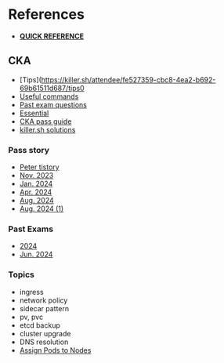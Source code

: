 # References
- [**QUICK REFERENCE**](https://kubernetes.io/docs/reference/kubectl/quick-reference)

## CKA
- [Tips](https://killer.sh/attendee/fe527359-cbc8-4ea2-b692-69b61511d687/tips0
- [Useful commands](https://webheck.tistory.com/entry/cka-%EC%8B%9C%ED%97%98%EC%8B%9C-%EC%9C%A0%EC%9A%A9%ED%95%9C-%EB%AA%85%EB%A0%B9%ED%98%95-%EC%BB%A4%EB%A7%A8%EB%93%9C%EB%9D%BC%EC%9D%B8%EA%B0%9C%EC%9D%B8%EC%A0%81%EC%9D%B8-%EC%A0%95%EB%A6%AC)
- [Past exam questions](https://peterica.tistory.com/540)
- [Essential](https://webheck.tistory.com/entry/cka-%ED%95%84%EC%88%98%EB%AC%B8%EC%A0%9C-%EC%A0%95%EB%A6%AC-1)
- [CKA pass guide](https://younsl.github.io/blog/k8s/cka-pass-guide/)
- [killer.sh solutions](https://velog.io/@dm911/kubernetes-CKA-study-36-CKA-%EC%8B%9C%ED%97%98%EC%A0%91%EC%88%98-%EB%B0%8F-killer.sh-%ED%92%80%EC%9D%B4)
### Pass story
- [Peter tistory](https://peterica.tistory.com/348)
- [Nov. 2023](https://velog.io/@gwangjogong/Certified-Kubernetes-Administrator-CKA-%ED%95%A9%EA%B2%A9-%ED%9B%84%EA%B8%B0)
- [Jan. 2024](https://pickwon.tistory.com/177)
- [Apr. 2024](https://nayoungs.tistory.com/entry/CKACertified-Kubernetes-Administrator-%ED%95%A9%EA%B2%A9-%EB%B0%8F-%EC%8B%9C%ED%97%98-%ED%9B%84%EA%B8%B0)
- [Aug. 2024](https://wimoney.tistory.com/entry/2024-CKA-%EC%9E%90%EA%B2%A9%EC%A6%9D-%EC%B7%A8%EB%93%9D-%ED%9B%84%EA%B8%B0)
- [Aug. 2024 (1)](https://devwhy.tistory.com/entry/CKA-2023-CKACertified-Kubernetes-Administrator-%ED%95%A9%EA%B2%A9-%ED%9B%84%EA%B8%B0)
### Past Exams
- [2024](https://m.blog.naver.com/kimchiudong/223343046891)
- [Jun. 2024](https://hitherex.tistory.com/25)
### Topics
- ingress
- network policy
- sidecar pattern
- pv, pvc
- etcd backup
- cluster upgrade
- DNS resolution
- [Assign Pods to Nodes](https://kubernetes.io/docs/tasks/configure-pod-container/assign-pods-nodes/)
